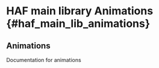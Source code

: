 # HAF main library Animations {#haf_main_lib_animations}
## Animations

Documentation for animations

